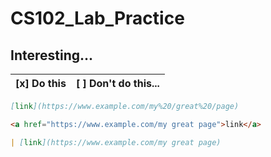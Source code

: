 # CS102_Lab_Practice

Interesting...
---

[x] Do this | [ ] Don't do this...
:---: | ---:
```md
[link](https://www.example.com/my%20/great%20/page)

<a href="https://www.example.com/my great page">link</a>

| [link](https://www.example.com/my great page)


``` 

